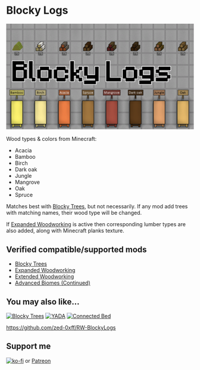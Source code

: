 # Blocky Logs
[![Blocky Logs](About/Preview.png)](https://steamcommunity.com/sharedfiles/filedetails/?id=2986960956)

Wood types & colors from Minecraft:
- Acacia
- Bamboo
- Birch
- Dark oak
- Jungle
- Mangrove
- Oak
- Spruce

Matches best with [Blocky Trees](https://steamcommunity.com/sharedfiles/filedetails/?id=2983608933), but not necessarily.
If any mod add trees with matching names, their wood type will be changed.

If [Expanded Woodworking](https://steamcommunity.com/sharedfiles/filedetails/?id=2882494600) is active then corresponding lumber types are also added, along with Minecraft planks texture.

## Verified compatible/supported mods

- [Blocky Trees](https://steamcommunity.com/sharedfiles/filedetails/?id=2983608933)
- [Expanded Woodworking](https://steamcommunity.com/sharedfiles/filedetails/?id=2882494600)
- [Extended Woodworking](https://steamcommunity.com/sharedfiles/filedetails/?id=836912371)
- [Advanced Biomes (Continued)](https://steamcommunity.com/sharedfiles/filedetails/?id=2052116426)

## You may also like...

[![Blocky Trees](https://steamuserimages-a.akamaihd.net/ugc/2023851270025376422/A564E01BE53E5BA1D902942FD8C963E30746045F/?imw=268&imh=151&ima=fit&impolicy=Letterbox)](https://steamcommunity.com/sharedfiles/filedetails/?id=2983608933)
[![YADA](https://steamuserimages-a.akamaihd.net/ugc/2031731300519719867/4E551B5E8A5F51182BD2D8830C7E9E180D0634BC/?imw=268&imh=151&ima=fit&impolicy=Letterbox)](https://steamcommunity.com/sharedfiles/filedetails/?id=2971543841)
[![Connected Bed](https://steamuserimages-a.akamaihd.net/ugc/2021600103453281640/0C8EAD4C7310BE2C526EE86BBA7AA4E71B3527C2/?imw=268&imh=151&ima=fit&impolicy=Letterbox)](https://steamcommunity.com/sharedfiles/filedetails/?id=2957904090)

https://github.com/zed-0xff/RW-BlockyLogs

## Support me

[![ko-fi](https://i.imgur.com/Utx6OIH.png)](https://ko-fi.com/K3K81Z3W5) or [Patreon](https://www.patreon.com/zed_0xff)
